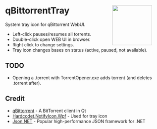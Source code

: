 # qBittorrentTray <img align="right" src="qBittorrentTray/Resources/qblight.ico" width="128" style="margin:0px 30px">
System tray icon for qBittorrent WebUI.

* Left-click pauses/resumes all torrents.
* Double-click open WEB UI in browser.
* Right click to change settings.
* Tray icon changes bases on status (active, paused, not available).

## TODO
* Opening a .torrent with TorrentOpener.exe adds torrent (and deletes .torrent after).


## Credit
* [qBittorrent](https://github.com/qbittorrent/qBittorrent) - A BitTorrent client in Qt
* [Hardcodet.NotifyIcon.Wpf](http://www.hardcodet.net/wpf-notifyicon) - Used for tray icon
* [Json.NET](https://www.newtonsoft.com/json) - Popular high-performance JSON framework for .NET
